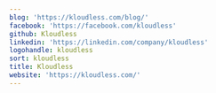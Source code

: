 ```yaml
---
blog: 'https://kloudless.com/blog/'
facebook: 'https://facebook.com/kloudless'
github: Kloudless
linkedin: 'https://linkedin.com/company/kloudless'
logohandle: kloudless
sort: kloudless
title: Kloudless
website: 'https://kloudless.com/'
---
```

